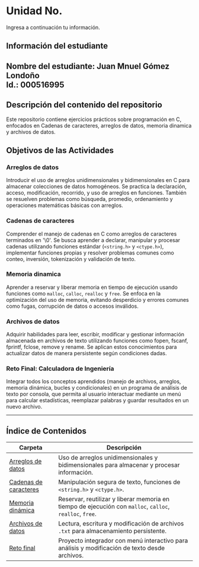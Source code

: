 # Unidad No. 
Ingresa a continuación tu información.       
## Información del estudiante  
Nombre del estudiante: Juan Mnuel Gómez Londoño     
Id.: 000516995      
---
## Descripción del contenido del repositorio  
Este repositorio contiene ejercicios prácticos sobre programación en C, enfocados en Cadenas de caracteres, arreglos de datos, memoria dinamica y archivos de datos.

## Objetivos de las Actividades

### Arreglos de datos
Introducir el uso de arreglos unidimensionales y bidimensionales en C para almacenar colecciones de datos homogéneos. Se practica la declaración, acceso, modificación, recorrido, y uso de arreglos en funciones. También se resuelven problemas como búsqueda, promedio, ordenamiento y operaciones matemáticas básicas con arreglos.      
    
### Cadenas de caracteres
Comprender el manejo de cadenas en C como arreglos de caracteres terminados en '\0'. Se busca aprender a declarar, manipular y procesar cadenas utilizando funciones estándar (`<string.h>` y `<ctype.h>`), implementar funciones propias y resolver problemas comunes como conteo, inversión, tokenización y validación de texto.     
  
### Memoria dinamica
Aprender a reservar y liberar memoria en tiempo de ejecución usando funciones como `malloc`, `calloc`, `realloc` y `free`. Se enfoca en la optimización del uso de memoria, evitando desperdicio y errores comunes como fugas, corrupción de datos o accesos inválidos.       
  
### Archivos de datos
Adquirir habilidades para leer, escribir, modificar y gestionar información almacenada en archivos de texto utilizando funciones como fopen, fscanf, fprintf, fclose, remove y rename. Se aplican estos conocimientos para actualizar datos de manera persistente según condiciones dadas.     
    
### Reto Final: Calculadora de Ingeniería
Integrar todos los conceptos aprendidos (manejo de archivos, arreglos, memoria dinámica, bucles y condicionales) en un programa de análisis de texto por consola, que permita al usuario interactuar mediante un menú para calcular estadísticas, reemplazar palabras y guardar resultados en un nuevo archivo.    

---

## Índice de Contenidos

| Carpeta                                 | Descripción                                                                 |
|-----------------------------------------|-----------------------------------------------------------------------------|
| [Arreglos de datos](ARREGLOS_DE_DATOS/BITACORA.md)          | Uso de arreglos unidimensionales y bidimensionales para almacenar y procesar información. |
| [Cadenas de caracteres](CADENA_DE_CARACTERES/BITACORA.md)        | Manipulación segura de texto, funciones de `<string.h>` y `<ctype.h>`.     |
| [Memoria dinámica](MEMORIA_DINAMICA/BITACORA.md)             | Reservar, reutilizar y liberar memoria en tiempo de ejecución con `malloc`, `calloc`, `realloc`, `free`. |
| [Archivos de datos](ARCHIVOS_DE_DATOS/BITACORA.md)           | Lectura, escritura y modificación de archivos `.txt` para almacenamiento persistente. |
| [Reto final](RETOS/RETO.md)         | Proyecto integrador con menú interactivo para análisis y modificación de texto desde archivos. |



